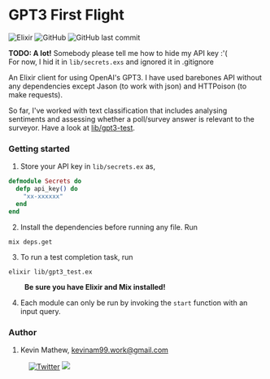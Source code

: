 # GPT3 First Flight
![Elixir](https://img.shields.io/badge/elixir-%234B275F.svg?style=for-the-badge&logo=elixir&logoColor=white)
![GitHub](https://img.shields.io/github/license/kevinam99/GPT3-First-Steps?color=blue)
![GitHub last commit](https://img.shields.io/github/last-commit/kevinam99/GPT3-First-Steps)
   
**TODO: A lot!**
Somebody please tell me how to hide my API key :'(  
For now, I hid it in ```lib/secrets.exs``` and ignored it in .gitignore  

An Elixir client for using OpenAI's GPT3. I have used barebones API without any dependencies except Jason (to work with json) and HTTPoison (to make requests).

So far, I've worked with text classification that includes analysing sentiments and assessing whether a poll/survey answer is relevant to the surveyor. Have a look at [lib/gpt3-test](./lib/gpt3-test/).


### Getting started
1. Store your API key in ```lib/secrets.ex``` as,
```elixir
defmodule Secrets do
  defp api_key() do
    "xx-xxxxxx"
  end
end
```
2. Install the dependencies before running any file. Run
```console
mix deps.get
```

3. To run a test completion task, run 
```console
elixir lib/gpt3_test.ex
```


&nbsp; &nbsp; &nbsp; &nbsp; **Be sure you have Elixir and Mix installed!**

4. Each module can only be run by invoking the ```start``` function with an input query.  
<!-- Documentation can be generated with [ExDoc](https://github.com/elixir-lang/ex_doc)
and published on [HexDocs](https://hexdocs.pm). Once published, the docs can
be found at [https://hexdocs.pm/gpt3_test](https://hexdocs.pm/gpt3_test). -->

### Author
1. Kevin Mathew, <kevinam99.work@gmail.com>
    
    &nbsp; &nbsp; [![Twitter](https://img.shields.io/twitter/url/https/twitter.com/neverloquacious.svg?style=social&label=Follow%20%40neverloquacious)](https://twitter.com/neverloquacious)
     <a href="https://www.linkedin.com/in/kevin-a-mathew/">
    <img src="https://img.shields.io/badge/linkedin-%230077B5.svg?&style=flat&logo=linkedin&logoColor=white" />
  </a>


